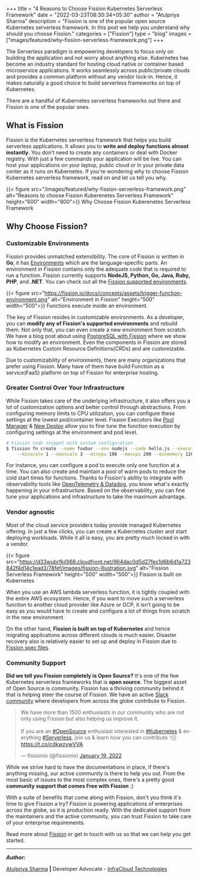 +++
title = "4 Reasons to Choose Fission Kubernetes Serverless Framework"
date = "2022-03-23T08:30:34+05:30"
author = "Atulpriya Sharma"
description = "Fission is one of the popular open source Kubernetes serverless framework. In this post we help you understand why should you choose Fission."
categories = ["Fission"]
type = "blog"
images = ["images/featured/why-fission-serverless-framework.png"]
+++

The Serverless paradigm is empowering developers to focus only on building the application and not worry about anything else.
Kubernetes has become an industry standard for hosting cloud native or container based microservice applications.
It works seamlessly across public/private clouds and provides a common platform without any vendor lock-in.
Hence, it makes naturally a good choice to build serverless frameworks on top of Kubernetes.

There are a handful of Kubernetes serverless frameworks out there and Fission is one of the popular ones.

## What is Fission

Fission is the Kubernetes serverless framework that helps you build serverless applications.
It allows you to **write and deploy functions almost instantly**.
You don't need to create any containers or deal with Docker registry.
With just a few commands your application will be live.
You can host your applications on your laptop, public cloud or in your private data center as it runs on Kubernetes.
If you're wondering why to choose Fission Kubernetes serverless framework, read on and let us tell you why.

{{< figure src="/images/featured/why-fission-serverless-framework.png" alt="Reasons to choose Fission Kuberenetes Serverless Framework" height="600" width="800">}} Why Choose Fission Kuberenetes Serverless Framework


## Why Choose Fission?

### Customizable Environments

Fission provides unmatched extensibility.
The core of Fission is written in **Go**, it has [Environments](/docs/concepts/#environments) which are the language-specific parts.
An environment in Fission contains only the adequate code that is required to run a function.
Fission currently supports **NodeJS, Python, Go, Java, Ruby, PHP**, and **.NET**.
You can check out all the [Fission supported environments](https://environments.fission.io/).

{{< figure src="https://fission.io/docs/concepts/assets/trigger-function-environment.png" alt="Environment in Fission" height="500" width="500">}} Functions execute inside an environment.

The key of Fission resides in customizable environments.
As a developer, you can **modify any of Fission's supported environments** and rebuild them.
Not only that, you can even create a new environment from scratch.
We have a blog post about using [PostgreSQL with Fission](../how-to-use-postgresql-database-with-fission-functions/) where we show how to modify an environment.
Even the components in Fission are stored as Kubernetes Custom Resource Definitions(CRDs) and are customizable.

Due to customizability of environments, there are many organizations that prefer using Fission.
Many have of them have build Function as a service(FaaS) platform on top of Fission for enterprise hosting.

### Greater Control Over Your Infrastructure

While Fission takes care of the underlying infrastructure, it also offers you a lot of customization options and better control through abstractions.
From configuring memory limits to CPU utilization, you can configure these settings at the lowest pod/container level.
Fission Executors like [Pool Manager](../demystifying-fission-pool-manager) & [New Deploy](../demystifying-fission-new-deploy) allow you to fine tune the function execution by configuring settings at the environment and pod level.

```bash
# Fission code snippet with custom configuration
$ fission fn create --name foobar --env nodejs --code hello.js --executortype newdeploy \
    --minscale 1 --maxscale 3 --mincpu 100 --maxcpu 200 --minmemory 128 --maxmemory 256
```

For instance, you can configure a pod to execute only one function at a time.
You can also create and maintain a pool of warm pods to reduce the cold start times for functions.
Thanks to Fission's ability to integrate with observability tools like [OpenTelemetry & Datadog](../observability-with-opentelemetry-datadog-in-fission/), you know what's exactly happening in your infrastructure.
Based on the observability, you can fine tune your applications and infrastructure to take the maximum advantage.

### Vendor agnostic

Most of the cloud service providers today provide managed Kubernetes offering.
In just a few clicks, you can create a Kubernetes cluster and start deploying workloads.
While it all is easy, you are pretty much locked in with a vendor.

{{< figure src="https://d33wubrfki0l68.cloudfront.net/964dac0d5d27fec1d6b6d1a723842f4d14c1ead3/78fef/images/fission-illustration.svg" alt="Fission Serverless Framework" height="500" width="500">}} Fission is built on Kubernetes

When you use an AWS lambda serverless function, it is tightly coupled with the entire AWS ecosystem.
Hence, if you want to move such a serverless function to another cloud provider like Azure or GCP, it isn’t going to be easy as you would have to create and configure a lot of things from scratch in the new environment.

On the other hand, **Fission is built on top of Kubernetes** and hence migrating applications across different clouds is much easier.
Disaster recovery also is relatively easier to set up and deploy in Fission due to [Fission spec files](/docs/usage/spec/).

### Community Support

**Did we tell you Fission completely is Open Source?**
It's one of the few Kubernetes serverless frameworks that is **open source**.
The biggest asset of Open Source is community.
Fission has a thriving community behind it that is helping steer the course of Fission.
We have an active [Slack community](https://fissionio.slack.com/) where developers from across the globe contribute to Fission.

<blockquote class="twitter-tweet"><p lang="en" dir="ltr">We have more than 1500 enthusiasts in our community who are not only using Fission but also helping us improve it.<br><br>If you are an <a href="https://twitter.com/hashtag/OpenSource?src=hash&amp;ref_src=twsrc%5Etfw">#OpenSource</a> enthusiast interested in <a href="https://twitter.com/hashtag/Kubernetes?src=hash&amp;ref_src=twsrc%5Etfw">#Kubernetes</a> &amp; everything <a href="https://twitter.com/hashtag/Serverless?src=hash&amp;ref_src=twsrc%5Etfw">#Serverless</a>, join us &amp; learn how you can contribute 👇🏽<a href="https://t.co/cdkwzywVVA">https://t.co/cdkwzywVVA</a></p>&mdash; fissionio (@fissionio) <a href="https://twitter.com/fissionio/status/1483764282953465857?ref_src=twsrc%5Etfw">January 19, 2022</a></blockquote> <script async src="https://platform.twitter.com/widgets.js" charset="utf-8"></script>

While we strive hard to have the documentations in place, if there's anything missing, our active community is there to help you out.
From the most basic of issues to the most complex ones, there's a pretty good **community support that comes Free with Fission** ;)

With a suite of benefits that come along with Fission, don't you think it's time to give Fission a try?
Fission is powering applications of enterprises across the globe, so it is production ready.
With the dedicated support from the maintainers and the active community, you can trust Fission to take care of your enterprise requirements.

Read more about [Fission](/docs/) or get in touch with us so that we can help you get started.

---

**_Author:_**

[Atulpriya Sharma](https://twitter.com/TheTechMaharaj)  **|**  Developer Advocate - [InfraCloud Technologies](http://infracloud.io/)
